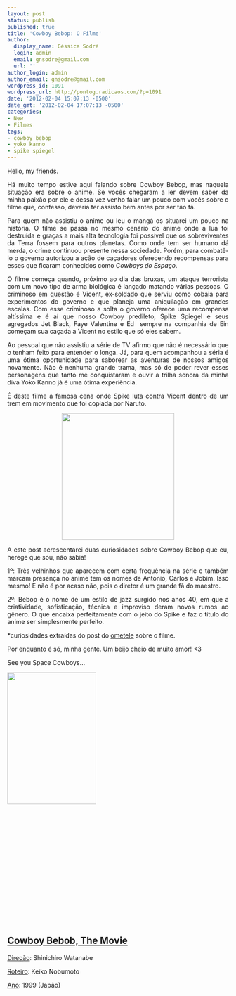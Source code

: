 ```yaml
---
layout: post
status: publish
published: true
title: 'Cowboy Bebop: O Filme'
author:
  display_name: Géssica Sodré
  login: admin
  email: gnsodre@gmail.com
  url: ''
author_login: admin
author_email: gnsodre@gmail.com
wordpress_id: 1091
wordpress_url: http://pontog.radicaos.com/?p=1091
date: '2012-02-04 15:07:13 -0500'
date_gmt: '2012-02-04 17:07:13 -0500'
categories:
- New
- Filmes
tags:
- cowboy bebop
- yoko kanno
- spike spiegel
---
```

<p style="text-align: justify;">Hello, my friends.</p>
<p style="text-align: justify;">
<p style="text-align: justify;">Há muito tempo estive aqui falando sobre Cowboy Bebop, mas naquela situação era sobre o anime. Se vocês chegaram a ler devem saber da minha paixão por ele e dessa vez venho falar um pouco com vocês sobre o filme que, confesso, deveria ter assisto bem antes por ser tão fã.</p>
<p style="text-align: justify;">Para quem não assistiu o anime ou leu o mangá os situarei um pouco na história. O filme se passa no mesmo cenário do anime onde a lua foi destruída e graças a mais alta tecnologia foi possível que os sobreviventes da Terra fossem para outros planetas. Como onde tem ser humano dá merda, o crime continuou presente nessa sociedade. Porém, para combatê-lo o governo autorizou a ação de caçadores oferecendo recompensas para esses que ficaram conhecidos como <em>Cowboys do Espaço</em>.</p>
<p style="text-align: justify;">O filme começa quando, próximo ao dia das bruxas, um ataque terrorista com um novo tipo de arma biológica é lançado matando várias pessoas. O criminoso em questão é Vicent, ex-soldado que serviu como cobaia para experimentos do governo e que planeja uma aniquilação em grandes escalas. Com esse criminoso a solta o governo oferece uma recompensa altíssima e é aí que nosso Cowboy predileto, Spike Spiegel e seus agregados Jet Black, Faye Valentine e Ed  sempre na companhia de Ein começam sua caçada a Vicent no estilo que só eles sabem.</p>
<p style="text-align: justify;">Ao pessoal que não assistiu a série de TV afirmo que não é necessário que o tenham feito para entender o longa. Já, para quem acompanhou a séria é uma ótima oportunidade para saborear as aventuras de nossos amigos novamente. Não é nenhuma grande trama, mas só de poder rever esses personagens que tanto me conquistaram e ouvir a trilha sonora da minha diva Yoko Kanno já é uma ótima experiência.</p>
<p style="text-align: justify;">É deste filme a famosa cena onde Spike luta contra Vicent dentro de um trem em movimento que foi copiada por Naruto.</p>
<p style="text-align: center;"><img class="aligncenter" style="border-style: initial; border-color: initial; border-image: initial; border-width: 0px;" title="Spike vs Vicent e Naruto vs Neji" src="http://100grana.files.wordpress.com/2011/04/0f1da385a962cb88e473e4b5a78a36c18b6ff22c.gif?w=600" alt="" width="256" height="288" /></p>
<p style="text-align: justify;">
<p style="text-align: justify;">A este post acrescentarei duas curiosidades sobre Cowboy Bebop que eu, herege que sou, não sabia!</p>
<p style="text-align: justify;">1º: Três velhinhos que aparecem com certa frequência na série e também marcam presença no anime tem os nomes de Antonio, Carlos e Jobim. Isso mesmo! E não é por acaso não, pois o diretor é um grande fã do maestro.</p>
<p style="text-align: justify;">2º: Bebop é o nome de um estilo de jazz surgido nos anos 40, em que a criatividade, sofisticação, técnica e improviso deram novos rumos ao gênero. O que encaixa perfeitamente com o jeito do Spike e faz o título do anime ser simplesmente perfeito.</p>
<p style="text-align: justify;">*curiosidades extraídas do post do <a title="Omelete - Cowboy Bebop, o filme" href="http://omelete.uol.com.br/cinema/icowboy-bebop-o-filme-i/" target="_blank">ometele</a> sobre o filme.</p>
<p style="text-align: justify;">Por enquanto é só, minha gente. Um beijo cheio de muito amor! &lt;3</p>
<p style="text-align: justify;">See you Space Cowboys...</p>
<p style="text-align: justify;"><a href="http://2.bp.blogspot.com/_G9ZKRxX_PEY/TRJO2SfnuFI/AAAAAAAACp4/baMvPEffVZs/s1600/cowboy-bebop-english-dubbed.jpg" target="_blank"><img class="alignleft size-medium wp-image-1094" style="border-style: initial; border-color: initial; border-image: initial; border-width: 0px;" title="Cowboy Bebop, The Movie" src="http://pontog.radicaos.com/wp-content/uploads/2012/02/cowboy-bebop-english-dubbed-202x300.jpg" alt="" width="202" height="300" /></a></p>
<p></br></br></br></br></br></br></br></br></br></br></br></br></br></br></br></p>
<h2 style="text-align: justify;"><span style="text-decoration: underline;">Cowboy Bebob, The Movie</span></h2>
<p style="text-align: justify;"><span style="text-decoration: underline;">Direção</span>: Shinichiro Watanabe</p>
<p style="text-align: justify;"><span style="text-decoration: underline;">Roteiro</span>: Keiko Nobumoto</p>
<p style="text-align: justify;"><span style="text-decoration: underline;">Ano</span>: 1999 (Japão)</p>
